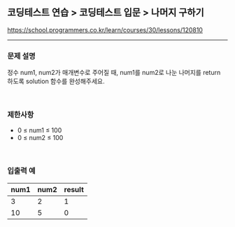 ## 코딩테스트 연습 > 코딩테스트 입문 > 나머지 구하기

https://school.programmers.co.kr/learn/courses/30/lessons/120810

---

### 문제 설명

정수 num1, num2가 매개변수로 주어질 때, num1를 num2로 나눈 나머지를 return 하도록 solution 함수를 완성해주세요.

</br>

### 제한사항

- 0 ≤ num1 ≤ 100
- 0 ≤ num2 ≤ 100

</br>

### 입출력 예

| num1 | num2 | result |
| ---- | ---- | ------ |
| 3    | 2    | 1      |
| 10   | 5    | 0      |
